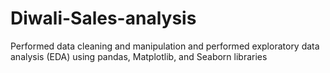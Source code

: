 # Diwali-Sales-analysis
Performed data cleaning and manipulation and performed exploratory data analysis (EDA) using pandas,
Matplotlib, and Seaborn libraries
